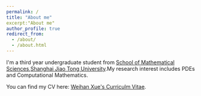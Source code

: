 ```yaml
---
permalink: /
title: "About me"
excerpt:"About me"
author_profile: true
redirect_from: 
  - /about/
  - /about.html
---
```


I'm a third year undergraduate student from [School of Mathematical Sciences](https://math.sjtu.edu.cn),[Shanghai Jiao Tong University](https://www.sjtu.edu.cn).My research interest includes PDEs and Computational Mathematics.

You can find my CV here: [Weihan Xue's Curriculm Vitae](../assets/WeihanXue'sCV.pdf).
